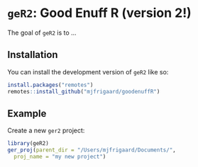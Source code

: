 
<!-- README.md is generated from README.Rmd. Please edit that file -->

# `geR2`: Good Enuff R (version 2!)

<!-- badges: start -->
<!-- badges: end -->

The goal of `geR2` is to …

## Installation

You can install the development version of `geR2` like so:

``` r
install.packages("remotes")
remotes::install_github("mjfrigaard/goodenuffR")
```

## Example

Create a new `ger2` project:

``` r
library(geR2)
ger_proj(parent_dir = "/Users/mjfrigaard/Documents/", 
  proj_name = "my new project")
```
